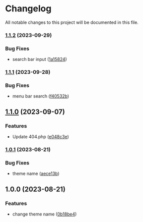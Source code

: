 # Changelog

All notable changes to this project will be documented in this file.

### [1.1.2](https://github.com/Warns/rd/compare/v1.1.1...v1.1.2) (2023-09-29)


### Bug Fixes

* search bar input ([1a15824](https://github.com/Warns/rd/commit/1a15824c635d965a771fb2d2e5b21f7e20f609a7))

### [1.1.1](https://github.com/Warns/rd/compare/v1.1.0...v1.1.1) (2023-09-28)


### Bug Fixes

* menu bar search ([f40532b](https://github.com/Warns/rd/commit/f40532b932baf20ca49f9ef0335aca2cadbba2b6))

## [1.1.0](https://github.com/Warns/rd/compare/v1.0.1...v1.1.0) (2023-09-07)


### Features

* Update 404.php ([e048c3e](https://github.com/Warns/rd/commit/e048c3e0a29141e162756b1038c48967f7b918be))

### [1.0.1](https://github.com/Warns/rd/compare/v1.0.0...v1.0.1) (2023-08-21)


### Bug Fixes

* theme name ([aece13b](https://github.com/Warns/rd/commit/aece13bcf62208134b14533a6b03983aa0e933ca))

## 1.0.0 (2023-08-21)


### Features

* change theme name ([0b18be4](https://github.com/Warns/rd/commit/0b18be4296a5dd4f8ff667f163d709531f8c9458))
